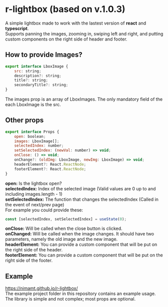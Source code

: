 # r-lightbox (based on v.1.0.3)

A simple lightbox made to work with the lastest version of <strong>react</strong> and <strong>typescript</strong>.  
Supports panning the images, zooming in, swiping left and right, and putting custom components on the right side of header and footer.

## How to provide Images?

```jsx
export interface LboxImage {
    src: string;
    description?: string;
    title?: string;
    secondaryTitle?: string;
}
```

The images prop is an array of LboxImages. The only mandatory field of the each LboxImage is the src.

## Other props

```jsx
export interface Props {
    open: boolean;
    images: LboxImage[];
    selectedIndex: number;
    setSelectedIndex: (newVal: number) => void;
    onClose: () => void;
    onChange?: (oldImg: LboxImage, newImg: LboxImage) => void;
    headerElement?: React.ReactNode;
    footerElement?: React.ReactNode;
}
```

**open:** Is the lightbox open?  
**selectedIndex:** Index of the selected image (Valid values are 0 up to and including images.length - 1)  
**setSelectedIndex:** The function that changes the selectedIndex (Called in the event of next/prev page)  
For example you could provide these:

```jsx
const [selectedIndex, setSelectedIndex] = useState(0);
```

**onClose:** Will be called when the close button is clicked.  
**onChanged:** Will be called when the image changes. It should have two parameters, namely the old image and the new image.  
**headerElement:** You can provide a custom component that will be put on the right side of the header.  
**footerElement:** You can provide a custom component that will be put on the right side of the footer.

## Example

https://nimamt.github.io/r-lightbox/  
The example project folder in this repository contains an example usage.  
The library is simple and not complex; most props are optional.
